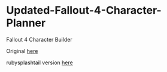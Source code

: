 # Updated-Fallout-4-Character-Planner

Fallout 4 Character Builder

Original [here](http://mmartinx.github.io/fo4/)

rubysplashtail version [here](https://rubysplashtail.github.io/fo4/)
